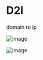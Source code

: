 # D2I
domain to ip

![image](https://user-images.githubusercontent.com/30892536/139612623-20bd5334-996c-45f5-80a2-602d3bf384f7.png)

![image](https://user-images.githubusercontent.com/30892536/139612702-61d68760-2200-4697-ac9e-38308abf83de.png)
